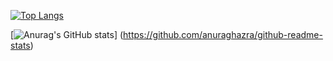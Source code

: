 [![Top Langs](https://github-readme-stats.vercel.app/api/top-langs/?username=Dencyuman&layout=compact)](https://github.com/anuraghazra/github-readme-stats)

[![Anurag's GitHub stats](https://github-readme-stats.vercel.app/api?username=Dencyuman)]
(https://github.com/anuraghazra/github-readme-stats)
